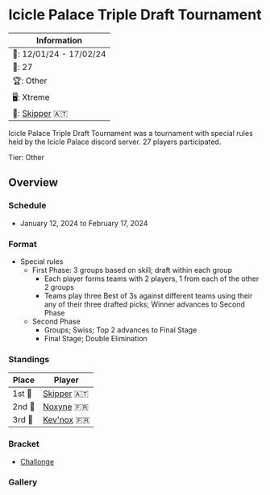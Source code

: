 # Icicle Palace Triple Draft Tournament

|Information|
|-|
|:calendar:: 12/01/24 - 17/02/24|
|:busts_in_silhouette:: 27|
|:trophy:: Other|
|:desktop_computer:: Xtreme|
|:1st_place_medal:: [Skipper](../../players/austrian/skipper.md) :austria:|

Icicle Palace Triple Draft Tournament was a tournament with special rules held by the Icicle Palace discord server.
27 players participated.

Tier: Other

## Overview

### Schedule 
- January 12, 2024 to February 17, 2024

### Format
- Special rules
    - First Phase: 3 groups based on skill; draft within each group
        - Each player forms teams with 2 players, 1 from each of the other 2 groups
        - Teams play three Best of 3s against different teams using their any of their three drafted picks; Winner advances to Second Phase
    - Second Phase
        - Groups; Swiss; Top 2 advances to Final Stage
        - Final Stage; Double Elimination

### Standings

|Place|Player|
|-|-|
|1st :1st_place_medal:|[Skipper](../../players/austrian/skipper.md) :austria:|
|2nd :2nd_place_medal:|[Noxyne](../../players/french/noxyne.md) :fr:|
|3rd :3rd_place_medal:|[Kev'nox](../../players/french/kevnox.md) :fr:|

### Bracket
- [Challonge](https://challonge.com/iciclepalacetripledraft)

### Gallery